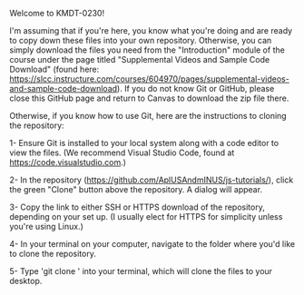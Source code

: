 Welcome to KMDT-0230!

I'm assuming that if you're here, you know what you're doing and are ready to copy down these files into your own repository. Otherwise, you can simply download the files you need from the "Introduction" module of the course under the page titled "Supplemental Videos and Sample Code Download" (found here: https://slcc.instructure.com/courses/604970/pages/supplemental-videos-and-sample-code-download). If you do not know Git or GitHub, please close this GitHub page and return to Canvas to download the zip file there.

Otherwise, if you know how to use Git, here are the instructions to cloning the repository:

1- Ensure Git is installed to your local system along with a code editor to view the files. (We recommend Visual Studio Code, found at https://code.visualstudio.com.)

2- In the repository (https://github.com/AplUSAndmINUS/js-tutorials/), click the green "Clone" button above the repository. A dialog will appear.

3- Copy the link to either SSH or HTTPS download of the repository, depending on your set up. (I usually elect for HTTPS for simplicity unless you're using Linux.)

4- In your terminal on your computer, navigate to the folder where you'd like to clone the repository.

5- Type 'git clone <link>' into your terminal, which will clone the files to your desktop.
